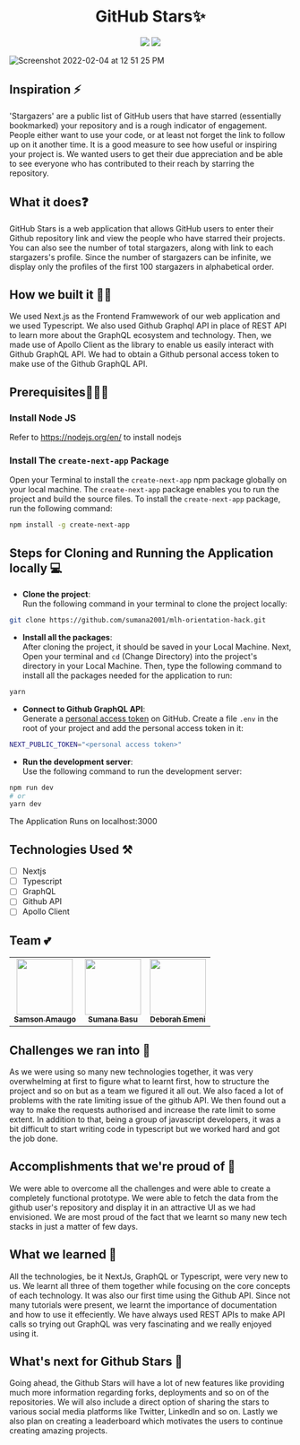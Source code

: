 <h1 align='center'> GitHub Stars✨</h1>
<p align='center'>
<img src='http://ForTheBadge.com/images/badges/built-by-developers.svg'>&nbsp;<img src='http://ForTheBadge.com/images/badges/built-with-love.svg'>
</p>

![Screenshot 2022-02-04 at 12 51 25 PM](https://user-images.githubusercontent.com/63084088/152488382-137ef28b-ae41-4586-9f07-8d3a9bd8b09b.png)

## Inspiration ⚡
'Stargazers' are a public list of GitHub users that have starred (essentially bookmarked) your repository and is a rough indicator of engagement. People either want to use your code, or at least not forget the link to follow up on it another time. It is a good measure to see how useful or inspiring your project is. We wanted users to get their due appreciation and be able to see everyone who has contributed to their reach by starring the repository. 

## What it does❓
GitHub Stars is a web application that allows GitHub users to enter their Github repository link and view the people who have starred their projects. You can also see the number of total stargazers, along with link to each stargazers's profile. Since the number of stargazers can be infinite, we display only the profiles of the first 100 stargazers in alphabetical order.

## How we built it 👷‍♀️
We used Next.js as the Frontend Framwework of our web application and we used Typescript. We also used Github Graphql API in place of REST API to learn more about the GraphQL ecosystem and technology. Then, we made use of Apollo Client as the library to enable us easily interact with Github GraphQL API. We had to obtain a Github personal access token to make use of the Github GraphQL API. 

## Prerequisites🧑🏻‍💻

### Install Node JS
Refer to https://nodejs.org/en/ to install nodejs

### Install The `create-next-app` Package
Open your Terminal to install the `create-next-app` npm package globally on your local machine. The `create-next-app` package enables you to run the project and build the source files. To install the `create-next-app` package, run the following command:

```bash
npm install -g create-next-app
```
## Steps for Cloning and Running the Application locally 💻

- **Clone the project**: <br>
Run the following command in your terminal to clone the project locally:
```bash
git clone https://github.com/sumana2001/mlh-orientation-hack.git
```
- **Install all the packages**: <br>
After cloning the project, it should be saved in your Local Machine. Next, Open your terminal and `cd` (Change Directory) into the project's directory in your Local Machine. Then, type the following command to install all the packages needed for the application to run:

```bash
yarn
```

- **Connect to Github GraphQL API**: <br>
Generate a <a href="https://docs.github.com/en/authentication/keeping-your-account-and-data-secure/creating-a-personal-access-token">personal access token</a> on GitHub. Create a file `.env` in the root of your project and add the personal access token in it:
```bash
NEXT_PUBLIC_TOKEN="<personal access token>"
```

- **Run the development server**: <br>
Use the following command to run the development server:
```bash
npm run dev
# or
yarn dev
```
The Application Runs on localhost:3000

## Technologies Used ⚒️
- [ ] Nextjs 
- [ ] Typescript
- [ ] GraphQL
- [ ] Github API
- [ ] Apollo Client 

## Team 💕
<table>
  <tr>
    <td align="center"><a href="https://github.com/sammychinedu2ky"><img src="https://avatars.githubusercontent.com/u/36219292?v=4?s=100" width="100px;" alt=""/><br /><sub><b>Samson Amaugo</b></sub></a><br /></td>
    <td align="center"><a href="https://github.com/sumana2001"><img src="https://avatars.githubusercontent.com/u/63084088?v=4?s=100" width="100px;" alt=""/><br /><sub><b>Sumana Basu</b></sub></a><br /></td>
    <td align="center"><a href="https://github.com/debemenitammy"><img src="https://avatars.githubusercontent.com/u/43294761?v=4?s=100" width="100px;" alt=""/><br /><sub><b>Deborah Emeni</b></sub></a><br /></td>
</table>

## Challenges we ran into 🥺  
As we were using so many new technologies together, it was very overwhelming at first to figure what to learnt first, how to structure the project and so on but as a team we figured it all out. We also faced a lot of problems with the rate limiting issue of the github API. We then found out a way to make the requests authorised and increase the rate limit to some extent. In addition to that, being a group of javascript developers, it was a bit difficult to start writing code in typescript but we worked hard and got the job done.

## Accomplishments that we're proud of 🥳
We were able to overcome all the challenges and were able to create a completely functional prototype. We were able to fetch the data from the github user's repository and display it in an attractive UI as we had envisioned. We are most proud of the fact that we learnt so many new tech stacks in just a matter of few days. 

## What we learned 🧐
All the technologies, be it NextJs, GraphQL or Typescript, were very new to us. We learnt all three of them together while focusing on the core concepts of each technology. It was also our first time using the Github API. Since not many tutorials were present, we learnt the importance of documentation and how to use it effeciently. We have always used REST APIs to make API calls so trying out GraphQL was very fascinating and we really enjoyed using it.

## What's next for Github Stars 💫
Going ahead, the Github Stars will have a lot of new features like providing much more information regarding forks, deployments and so on of the repositories. We will also include a direct option of sharing the stars to various social media platforms like Twitter, LinkedIn and so on. Lastly we also plan on creating a leaderboard which motivates the users to continue creating amazing projects.
